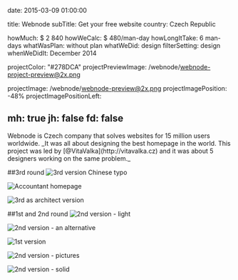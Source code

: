 date: 2015-03-09 01:00:00

title: Webnode
subTitle: Get your free website
country: Czech Republic

howMuch: $ 2 840
howWeCalc: $ 480/man-day
howLongItTake: 6 man-days
whatWasPlan: without plan
whatWeDid: design
filterSetting: design
whenWeDidIt: December 2014

projectColor: "#278DCA"
projectPreviewImage: /webnode/webnode-project-preview@2x.png

projectImage: /webnode/webnode-preview@2x.png
projectImagePosition: -48%
projectImagePositionLeft:

mh: true
jh: false
fd: false
---


<div id="description" class="description">
Webnode is Czech company that solves websites for 15 million users worldwide.
_It was all about designing the best homepage in the world. This project was led by [@VitaValka](http://vitavalka.cz) and it was about 5 designers working on the same problem._
</div>



##3rd round
<img class="lazyload container-page"
  data-src="/webnode/webnode-3rd-round-chinese.png"
  data-srcset="/webnode/webnode-3rd-round-chinese@2x.png 2000w,
          /webnode/webnode-3rd-round-chinese.png 1280w,
          /webnode/webnode-3rd-round-chinese@small.png 800w,"
  sizes="100%"
  alt="3rd version Chinese typo">

<img class="lazyload container-page left"
  data-src="/webnode/webnode-3rd-round-accountant.png"
  data-srcset="/webnode/webnode-3rd-round-accountant@2x.png 2000w,
          /webnode/webnode-3rd-round-accountant.png 1280w,
          /webnode/webnode-3rd-round-accountant.png 800w,"
  sizes="100%"
  alt="Accountant homepage">

<img class="lazyload container-page right"
  data-src="/webnode/webnode-3rd-round-architect.png"
  data-srcset="/webnode/webnode-3rd-round-architect@2x.png 2000w,
          /webnode/webnode-3rd-round-architect.png 1280w,
          /webnode/webnode-3rd-round-architect.png 800w,"
  sizes="100%"
  alt="3rd as architect version">


##1st and 2nd round
<img class="lazyload container-page"
  data-src="/webnode/webnode-process-1st.png"
  data-srcset="/webnode/webnode-process-1st@2x.png 2000w,
          /webnode/webnode-process-1st.png 1280w,
          /webnode/webnode-process-1st@small.png 800w,"
  sizes="100%"
  alt="2nd version - light">

<img class="lazyload container-page"
  data-src="/webnode/webnode-process-2nd-light.png"
  data-srcset="/webnode/webnode-process-2nd-light@2x.png 2000w,
          /webnode/webnode-process-2nd-light.png 1280w,
          /webnode/webnode-process-2nd-light@small.png 800w,"
  sizes="100%"
  alt="2nd version - an alternative">

<img class="lazyload container-page left"
  data-src="/webnode/webnode-process-2nd-alternative.png"
  data-srcset="/webnode/webnode-process-2nd-alternative@2x.png 2000w,
          /webnode/webnode-process-2nd-alternative.png 1280w,
          /webnode/webnode-process-2nd-alternative@small.png 800w,"
  sizes="100%"
  alt="1st version ">

<img class="lazyload container-page right"
  data-src="/webnode/webnode-process-2nd-alternative2.png"
  data-srcset="/webnode/webnode-process-2nd-alternative2@2x.png 2000w,
          /webnode/webnode-process-2nd-alternative2.png 1280w,
          /webnode/webnode-process-2nd-alternative2@small.png 800w,"
  sizes="100%"
  alt="2nd version - pictures">

<img class="lazyload container-page"
  data-src="/webnode/webnode-process-2nd-solid.png"
  data-srcset="/webnode/webnode-process-2nd-solid@2x.png 2000w,
          /webnode/webnode-process-2nd-solid.png 1280w,
          /webnode/webnode-process-2nd-solid@small.png 800w,"
  sizes="100%"
  alt="2nd version - solid">
